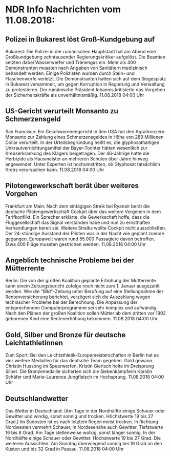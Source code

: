 # NDR Info Nachrichten vom 11.08.2018:


## Polizei in Bukarest löst Groß-Kundgebung auf
Bukarest: Die Polizei in der rumänischen Hauptstadt hat am Abend eine Großkundgebung zehntausender Regierungskritiker aufgelöst. Die Beamten setzten dabei Wasserwerfer und Tränengas ein. Mehr als 400 Demonstranten mussten nach Angaben von Sanitätern medizinisch behandelt werden. Einige Polizisten wurden durch Stein- und Flaschenwürfe verletzt. Die Demonstranten hatten sich auf dem Siegesplatz in Bukarest versammelt, um gegen Korruption in Regierung und Verwaltung zu protestieren. Der rumänische Präsident Iohannis kritisierte das Vorgehen der Sicherheitskräfte als unverhältnismäßig. 11.08.2018 04:00 Uhr 

## US-Gericht verurteilt Monsanto zu Schmerzensgeld
San Francisco: Ein Geschworenengericht in den USA hat den Agrarkonzern Monsanto zur Zahlung eines Schmerzensgeldes in Höhe von 289 Millionen Dollar verurteilt. In der Urteilsbegründung heißt es, die glyphosathaltigen Unkrautvernichtungsmittel der Bayer-Tochter hätten wesentlich zur Krebserkrankung des Klägers beigetragen. Der 46-Jährige hatte die Herbizide als Hausmeister an mehreren Schulen über Jahre hinweg angewendet. Unter Experten ist hochumstritten, ob Glyphosat tatsächlich Krebs verursachen kann. 11.08.2018 04:00 Uhr 

## Pilotengewerkschaft berät über weiteres Vorgehen
Frankfurt am Main: Nach dem eintägigen Streik bei Ryanair berät die deutsche Pilotengewerkschaft Cockpit über das weitere Vorgehen in dem Tarifkonflikt. Ein Sprecher erklärte, die Gewerkschaft hoffe, dass die Fluggesellschaft das Signal verstanden habe und nun zu ernsthaften Verhandlungen bereit sei. Weitere Streiks wollte Cockpit nicht ausschließen. Der 24-stündige Ausstand der Piloten war in der Nacht wie geplant zuende gegangen. Europaweit waren rund 55.000 Passagiere davon betroffen. Etwa 400 Flüge mussten gestrichen werden. 11.08.2018 04:00 Uhr 

## Angeblich technische Probleme bei der Mütterrente
Berlin: Die von der großen Koalition geplante Erhöhung der Mütterrente kann einem Zeitungsbericht zufolge noch nicht zum 1. Januar ausgezahlt werden. Wie die "Bild"-Zeitung unter Berufung auf eine Stellungnahme der Rentenversicherung berichtet, verzögert sich die Auszahlung wegen technischer Probleme bei der Berechnung. Die Anpassung der entsprechenden Computerprogramme sei sehr komplex und aufwändig. Nach den Plänen der großen Koalition sollen Mütter ab dem dritten vor 1992 geborenen Kind eine Rentenerhöhung bekommen. 11.08.2018 04:00 Uhr 

## Gold, Silber und Bronze für deutsche Leichtathletinnen
Zum Sport: Bei den Leichtathletik-Europameisterschaften in Berlin hat es vier weitere Medaillen für das deutsche Team gegeben. Gold gewann Christin Hussong im Speerwerfen, Kristin Gierisch holte im Dreisprung Silber. Die Bronzemedaille sicherten sich die Siebenkämpferin Karolin Schäfer und Marie-Laurence Jungfleisch im Hochsprung. 11.08.2018 04:00 Uhr 

## Deutschlandwetter
Das Wetter in Deutschland:
(Am Tage in der Nordhälfte einige Schauer oder Gewitter und windig, sonst sonnig und trocken. Höchstwerte 19 bis 27 Grad.) Im Südosten ist es nach letztem Regen meist trocken. In Richtung Nordwesten vermehrt Schauer, in Nordseenähe auch Gewitter. Tiefstwerte 16 bis 8 Grad. Am Tage stellenweise wolkig, sonst länger sonnig. In der Nordhälfte einige Schauer oder Gewitter. Höchstwerte 19 bis 27 Grad. Die weiteren Aussichten: Am Sonntag überwiegend sonnig bei 19 Grad an den Küsten und bis 32 Grad in Passau. 11.08.2018 04:00 Uhr 
